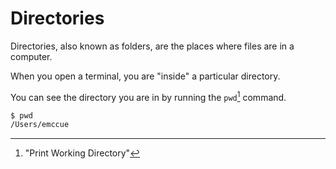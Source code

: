 # Directories

Directories, also known as folders, are the places where files are in a computer.

When you open a terminal, you are "inside" a particular directory.

You can see the directory you are in by running the `pwd`[^pwd] command.

```bash
$ pwd
/Users/emccue
```


[^pwd]: "Print Working Directory"